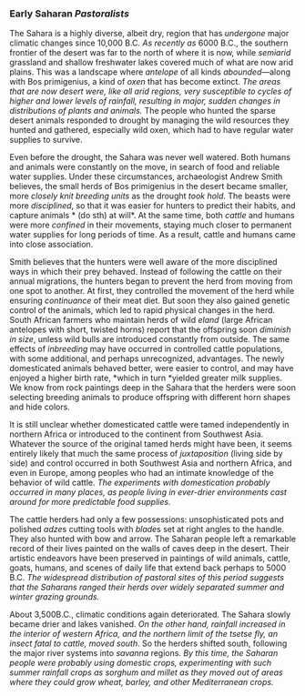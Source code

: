### Early Saharan *Pastoralists*
The Sahara is a highly diverse, albeit dry, region that has *undergone* major climatic changes since 10,000 B.C. *As recently as* 6000 B.C., the southern frontier of the desert was far to the north of where it is now, while *semiarid* grassland and shallow freshwater lakes covered much of what are now arid plains. This was a landscape where *antelope* of all kinds *abounded*—along with Bos primigenius, a kind of *oxen* that has become extinct. _The areas that are now desert were, like all arid regions, very *susceptible* to cycles of higher and lower levels of rainfall, resulting in major, sudden changes in distributions of plants and animals._ The people who hunted the sparse desert animals responded to drought by managing the wild resources they hunted and gathered, especially wild oxen, which had to have regular water supplies to survive.

Even before the drought, the Sahara was never well watered. Both humans and animals were constantly on the move, in search of food and reliable water supplies. Under these circumstances, archaeologist Andrew Smith believes, the small herds of Bos primigenius in the desert became smaller, more *closely knit breeding units* as the drought *took hold*. The beasts were more *disciplined*, so that it was easier for hunters to predict their habits, and capture animals * (do sth) at will*. At the same time, both *cattle* and humans were more *confined* in their movements, staying much closer to permanent water supplies for long periods of time. As a result, cattle and humans came into close association.

Smith believes that the hunters were well aware of the more disciplined ways in which their prey behaved. Instead of following the cattle on their annual migrations, the hunters began to prevent the herd from moving from one spot to another. At first, they controlled the movement of the herd while ensuring *continuance* of their meat diet. But soon they also gained genetic control of the animals, which led to rapid physical changes in the herd. South African farmers who maintain herds of wild *eland* (large African antelopes with short, twisted horns) report that the offspring soon *diminish in size*, unless wild bulls are introduced constantly from outside. The same effects of *inbreeding* may have occurred in controlled cattle populations, with some additional, and perhaps unrecognized, advantages. The newly domesticated animals behaved better, were easier to control, and may have enjoyed a higher birth rate, *which in turn *yielded greater milk supplies. We know from rock paintings deep in the Sahara that the herders were soon selecting breeding animals to produce offspring with different horn shapes and hide colors.

It is still unclear whether domesticated cattle were tamed independently in northern Africa or introduced to the continent from Southwest Asia. Whatever the source of the original tamed herds might have been, it seems entirely likely that much the same process of *juxtaposition* (living side by side) and control occurred in both Southwest Asia and northern Africa, and even in Europe, among peoples who had an intimate knowledge of the behavior of wild cattle. _The experiments with domestication probably occurred in many places, as people living in ever-drier environments *cast around* for more predictable food supplies._

The cattle herders had only a few possessions: unsophisticated pots and polished *adze*s cutting tools with *blade*s set at right angles to the handle. They also hunted with bow and arrow. The Saharan people left a remarkable record of their lives painted on the walls of caves deep in the desert. Their artistic endeavors have been preserved in paintings of wild animals, cattle, goats, humans, and scenes of daily life that extend back perhaps to 5000 B.C. _The widespread distribution of *pastoral sites* of this period suggests that the Saharans ranged their herds over widely separated summer and winter *grazing* grounds._

About 3,500B.C., climatic conditions again deteriorated. The Sahara slowly became drier and lakes vanished. _On the other hand, rainfall increased in the interior of western Africa, and the northern limit of the *tsetse fly*, an insect *fatal* to cattle, moved south_. So the herders shifted south, following the major river systems into *savanna* regions. _By this time, the Saharan people were probably using *domestic crops*, *experimenting* with such summer rainfall crops as *sorghum* and *millet* as they moved out of areas where they could grow wheat, barley, and other Mediterranean crops._